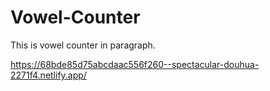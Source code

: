 # Vowel-Counter
This is vowel counter in paragraph.

https://68bde85d75abcdaac556f260--spectacular-douhua-2271f4.netlify.app/

